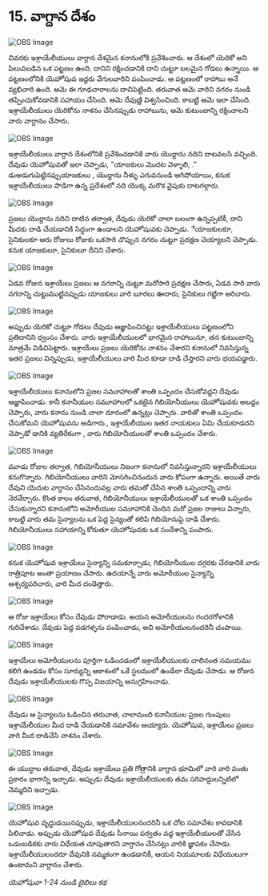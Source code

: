 # 15. వాగ్దాన దేశం

![OBS Image](https://cdn.door43.org/obs/jpg/360px/obs-en-15-01.jpg)

చివరకు ఇశ్రాయేలీయులు వాగ్దాన దేశమైన కనానులోకి ప్రవేశించారు. ఆ దేశంలో యెరికో అని పిలువబడిన ఒక పట్టణం ఉంది. దానిని రక్షించడానికి దాని చుట్టూ బలమైన గోడలు ఉన్నాయి. ఆ పట్టణంలోనికి యెహోషువ ఇద్దరు వేగులవారిని పంపించాడు. ఆ పట్టణంలో రాహాబు అనే వ్యభిచారి ఉంది. ఆమె ఈ గూఢచారాలను దాచిపెట్టింది. తరువాత ఆమె వారిని నగరం నుండి తప్పించుకోవడానికి సహాయం చేసింది. ఆమె దేవుణ్ణి విశ్వసించింది.  కాబట్టి ఆమె ఇలా చేసింది. ఇశ్రాయేలీయులు యెరికోను నాశనం చేసినప్పుడు రాహాబును, ఆమె కుటుంబాన్ని రక్షించాలని వారు వాగ్దానం చేసారు.


![OBS Image](https://cdn.door43.org/obs/jpg/360px/obs-en-15-02.jpg)

ఇశ్రాయేలీయులు వాగ్దాన దేశంలోనికి ప్రవేశించడానికి వారు యొర్దాను నదిని దాటవలసి వచ్చింది. దేవుడు యెహోషువతో ఇలా చెప్పాడు, "యాజకులు మొదట వెళ్ళాలి, ." డుఅడుగుపెట్టినప్పుయాజకులు , యొర్డాను నీళ్ళు ఎగువనుండి ఆగిపోయాయి, కనుక ఇశ్రాయేలీయులు పొడిగా ఉన్న ప్రదేశంలో నది యొక్క మరొక వైపుకు దాటగల్గారు.

![OBS Image](https://cdn.door43.org/obs/jpg/360px/obs-en-15-03.jpg)

ప్రజలు యొర్దాను నదిని దాటిన తర్వాత, దేవుడు యెరికో చాలా బలంగా ఉన్నప్పటికీ, దాని మీదకు దాడి చేయడానికి సిద్ధంగా ఉండాలని యెహోషువకు చెప్పాడు. ేయాజకులకూ, సైనికులకూ ఆరు రోజులు రోజుకు ఒకసారి చొప్పున నగరం చుట్టూ ప్రదక్షణ చెయ్యాలని చెప్పాడు. కనుక యాజకులూ, సైనికులూ దీనిని చేశారు.

![OBS Image](https://cdn.door43.org/obs/jpg/360px/obs-en-15-04.jpg)

ఏడవ రోజున ఇశ్రాయేలు ప్రజలు ఆ నగరాన్ని చుట్టూ మరోసారి ప్రదక్షణ చేసారు, ఏడవ సారి వారు నగరాన్ని చుట్టుముట్టినప్పుడు  యాజకులు వారి బూరలు ఊదారు,  సైనికులు గట్టిగా అరిచారు.


![OBS Image](https://cdn.door43.org/obs/jpg/360px/obs-en-15-05.jpg)

అప్పుడు యెరికో చుట్టూ గోడలు దేవుడు ఆజ్ఞాపించినట్టు ఇశ్రాయేలీయులు పట్టణంలోని ప్రతిదానిని ధ్వంసం చేశారు.  వారు ఇశ్రాయేలీయులలో భాగమైన రాహాబునూ, తన కుటుంబాన్ని మాత్రమే విడిచిపెట్టారు. ఇశ్రాయేలు ప్రజలు యెరికోను నాశనం చేశారని కనానులో నివసిస్తున్న ఇతర ప్రజలు విన్నప్పుడు, ఇశ్రాయేలీయులు వారి మీద కూడా దాడి చేస్తారని వారు భయపడ్డారు. 

![OBS Image](https://cdn.door43.org/obs/jpg/360px/obs-en-15-06.jpg)

ఇశ్రాయేలీయులు కనానులోని ప్రజల సమూహాలతో శాంతి ఒప్పందం చేసుకోవద్దని దేవుడు ఆజ్ఞాపించాడు. కానీ కనానీయుల సమూహాలలో ఒకటైన గిబియోనీయులు యెహోషువకు అబద్దం చెప్పారు, వారు కనాను నుండి చాలా దూరంలో ఉన్నట్లు చెప్పారు. వారితో శాంతి ఒప్పందం చేసుకోమని యెహోషువను అడిగారు., ఇశ్రాయేలీయుల ఇతర నాయకులు ఏమి చేయకూడదని చెప్పాడో డానికి వ్యతిరేకంగా , వారు గిబియోనీయులతో శాంతి ఒప్పందం చేశారు.

![OBS Image](https://cdn.door43.org/obs/jpg/360px/obs-en-15-07.jpg)

మూడు రోజుల తర్వాత, గిబియోనీయులు నిజంగా కనానులో నివసిస్తున్నారని ఇశ్రాయేలీయులు కనుగొన్నారు. గిబియోనీయులు వారిని మోసగించినందున వారు కోపంగా ఉన్నారు. అయితే వారు దేవుని యెదుట వాగ్దానం చేసినందువల్ల వారు తమతో చేసిన శాంతి ఒప్పందాన్ని వారు నెరవేర్చారు. కొంత కాలం తరువాత, గిబియోనీయులు ఇశ్రాయేలీయులతో ఒక శాంతి ఒప్పందం చేసుకున్నారని కనానులోని అమోరీయుల సమూహానికి చెందిన మరో ప్రజల రాజులు విన్నారు, కాబట్టి వారు తమ సైన్యాలను ఒక పెద్ద సైన్యంతో కలిపి గిబియోనుపై దాడి చేశారు. గిబియోనీయులు సహాయాన్ని కోరుతూ యెహోషువకు ఒక సందేశాన్ని పంపారు.


![OBS Image](https://cdn.door43.org/obs/jpg/360px/obs-en-15-08.jpg)

కనుక యెహోషువ ఇశ్రాయేలు సైన్యాన్ని సమకూర్చాడు, గిబియోనీయుల దగ్గరకు చేరడానికి వారు రాత్రిపూట అంతా ప్రయాణం చేసారు. ఉదయాన్నే వారు అమోరీయుల సైన్యాన్ని ఆశ్చర్యపరిచారు, వారి మీద దండెత్తారు. 

![OBS Image](https://cdn.door43.org/obs/jpg/360px/obs-en-15-09.jpg)

ఆ రోజు ఇశ్రాయేలు కోసం దేవుడు పోరాడాడు. అయన  అమోరీయులను గందరగోళానికి గురిచేశాడు. దేవుడు పెద్ద వడగళ్ళను పంపించాడు, అవి అమోరీయులనందరినీ చంపాయి.

![OBS Image](https://cdn.door43.org/obs/jpg/360px/obs-en-15-10.jpg)

ఇశ్రాయేలు అమోరీయులను పూర్తిగా ఓడించడంలో ఇశ్రాయేలీయులకు చాలినంత సమయము కలిగి ఉండడం కోసం సూర్యున్ని ఆకాశంలో ఒకే స్థలములో ఉండేలా దేవుడు చేసాడు. ఆ రోజున దేవుడు ఇశ్రాయేలీయులకు గొప్ప విజయాన్ని అనుగ్రహించాడు. 

![OBS Image](https://cdn.door43.org/obs/jpg/360px/obs-en-15-11.jpg)

దేవుడు ఆ సైన్యాలను ఓడించిన తరువాత, చాలామంది కనానీయుల ప్రజల గుంపులు ఇశ్రాయేలీయుల మీద దాడి చేయడానికి సమావేశం అయ్యారు. యెహోషువ, ఇశ్రాయేలు ప్రజలు వారి మీద దాడిచేసి నాశనం చేశారు.

![OBS Image](https://cdn.door43.org/obs/jpg/360px/obs-en-15-12.jpg)

ఈ యుద్ధాల తరువాత, దేవుడు ఇశ్రాయేలు ప్రతి గోత్రానికి వాగ్దాన భూమిలో వారి వారి వంతు ప్రకారం భాగాన్ని ఇచ్చాడు. అప్పుడు దేవుడు ఇశ్రాయేలీయులకు తమ సరిహద్దులన్నిటిలో నెమ్మదిని ఇచ్చాడు.

![OBS Image](https://cdn.door43.org/obs/jpg/360px/obs-en-15-13.jpg)

యెహోషువ వృద్ధుడయినప్పుడు, ఇశ్రాయేలీయులనందరినీ ఒక చోట సమావేశం కావడానికి పిలిచాడు. అప్పుడు యెహోషువ దేవుడు సీనాయి పర్వతం వద్ద ఇశ్రాయేలీయులతో చేసిన ఒడంబడికకు వారు విధేయత చూపుతారని వాగ్దానం చేసినట్లు వారికి జ్ఞాపకం చేసాడు. ఇశ్రాయేలీయులందరూ దేవునికి నమ్మకంగా ఉండడానికీ, ఆయన నియమాలకు విధేయులుగా ఉంటామని వాగ్దానం చేశారు.


_యెహోషువా 1-24 నుండి బైబిలు కథ_


